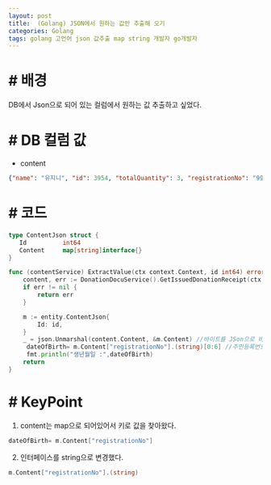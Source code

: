```yaml
---
layout: post
title:  (Golang) JSON에서 원하는 값만 추출해 오기
categories: Golang
tags: golang 고언어 json 값추출 map string 개발자 go개발자
---
```


# # 배경
DB에서 Json으로 되어 있는 컬럼에서 원하는 값 추출하고 싶었다.

# # DB 컬럼 값
* content
```json
{"name": "유지니", "id": 3954, "totalQuantity": 3, "registrationNo": "990101-2******"}
```

# # 코드
```go
type ContentJson struct {
   Id 		   int64
   Content     map[string]interface{}
}
```

```go
func (contentService) ExtractValue(ctx context.Context, id int64) error {
	content, err := DonationDocuService().GetIssuedDonationReceipt(ctx, id) //원하는 값을 가져왔다.
	if err != nil {
		return err
	}

	m := entity.ContentJson{
		Id: id,
	}
	_ = json.Unmarshal(content.Content, &m.Content) //바이트를 JSon으로 바꿔준다.
	 dateOfBirth= m.Content["registrationNo"].(string)[0:6] //주민등록번호에서 앞에 6자리만 추출한다.
	 fmt.println("생년월일 :",dateOfBirth)
    return
}

```

# # KeyPoint

1) content는 map으로 되어있어서 키로 값을 찾아왔다.
```go
dateOfBirth= m.Content["registrationNo"]
```

2) 인터페이스를 string으로 변경했다.
```go
m.Content["registrationNo"].(string)
```

